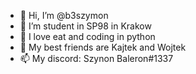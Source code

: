 - 👋 Hi, I’m @b3szymon
- 👀 I’m student in SP98 in Krakow
- 🌱 I love eat and coding in python
- 💞️ My best friends are Kajtek and Wojtek
- 📫 My discord: Szynon Baleron#1337
